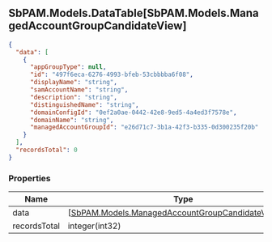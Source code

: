 
<h2 id="tocS_SbPAM.Models.DataTable[SbPAM.Models.ManagedAccountGroupCandidateView]">SbPAM.Models.DataTable[SbPAM.Models.ManagedAccountGroupCandidateView]</h2>

<a id="schemasbpam.models.datatable[sbpam.models.managedaccountgroupcandidateview]"></a>
<a id="schema_SbPAM.Models.DataTable[SbPAM.Models.ManagedAccountGroupCandidateView]"></a>
<a id="tocSsbpam.models.datatable[sbpam.models.managedaccountgroupcandidateview]"></a>
<a id="tocssbpam.models.datatable[sbpam.models.managedaccountgroupcandidateview]"></a>

```json
{
  "data": [
    {
      "appGroupType": null,
      "id": "497f6eca-6276-4993-bfeb-53cbbbba6f08",
      "displayName": "string",
      "samAccountName": "string",
      "description": "string",
      "distinguishedName": "string",
      "domainConfigId": "0ef2a0ae-0442-42e8-9ed5-4a4ed3f7578e",
      "domainName": "string",
      "managedAccountGroupId": "e26d71c7-3b1a-42f3-b335-0d300235f20b"
    }
  ],
  "recordsTotal": 0
}

```

### Properties

|Name|Type|Required|Restrictions|Description|
|---|---|---|---|---|
|data|[[SbPAM.Models.ManagedAccountGroupCandidateView](#schemasbpam.models.managedaccountgroupcandidateview)]¦null|false|none|none|
|recordsTotal|integer(int32)|false|none|none|



